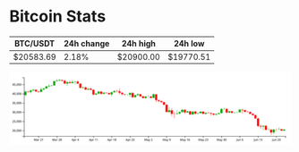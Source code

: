 # Bitcoin Stats

BTC/USDT|24h change|24h high|24h low|
|---|---|---|---|
|$20583.69|2.18%|$20900.00|$19770.51|

<img src="./chart.svg">
